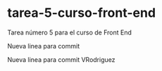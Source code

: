 # tarea-5-curso-front-end
Tarea número 5 para el curso de Front End

Nueva linea para commit

Nueva linea para commit VRodriguez